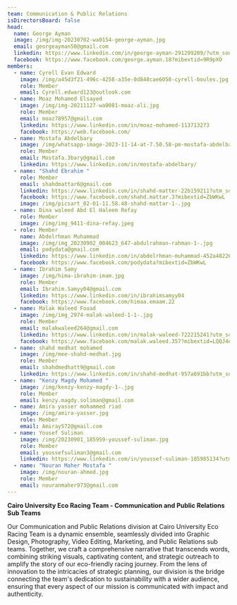 ```yaml
---
team: Communication & Public Relations
isDirectorsBoard: false
head:
  name: George Ayman
  image: /img/img-20230702-wa0154-george-ayman.jpg
  email: georgeayman50@gmail.com
  linkedin: https://www.linkedin.com/in/george-ayman-291299209/?utm_source=share&utm_campaign=share_via&utm_content=profile&utm_medium=android_app
  facebook: https://www.facebook.com/george.ayman.18?mibextid=9R9pXO
members:
  - name: Cyrell Evan Edward
    image: /img/a45d3f21-496c-4258-a35e-0d848cae6058-cyrell-boules.jpg
    role: Member
    email: Cyrell.edward123@outlook.com
  - name: Moaz Mohamed Elsayed
    image: /img/img-20211127-wa0081-moaz-ali.jpg
    role: Member
    email: moaz78957@gmail.com
    linkedin: https://www.linkedin.com/in/moaz-mohamed-113713273
    facebook: https://web.facebook.com/
  - name: Mostafa Abdelbary
    image: /img/whatsapp-image-2023-11-14-at-7.50.58-pm-mostafa-abdelbary.jpg
    role: Member
    email: Mostafa.3bary@gmail.com
    linkedin: https://www.linkedin.com/in/mostafa-abdelbary/
  - name: "Shahd Ebrahim "
    role: Member
    email: shahdmattar6@gmail.com
    linkedin: https://www.linkedin.com/in/shahd-matter-22b159211?utm_source=share&utm_campaign=share_via&utm_content=profile&utm_medium=android_app
    facebook: https://www.facebook.com/shahd.mattar.3?mibextid=ZbWKwL
    image: /img/picsart_02-01-11.58.48-shahd-mattar-1-.jpg
  - name: Dina waleed Abd El Haleem Refay
    role: Member
    image: /img/img_9411-dina-refay.jpeg
  - role: Member
    name: Abdelrhman Muhammad
    image: /img/img_20230902_004623_647-abdulrahman-rahman-1-.jpg
    email: podydata@gmail.com
    linkedin: https://www.linkedin.com/in/abdelrhman-muhammad-452a48226
    facebook: https://www.facebook.com/podydata?mibextid=ZbWKwL
  - name: Ibrahim Samy
    image: /img/hima-ibrahim-imam.jpg
    role: Member
    email: Ibrahim.Samyy04@gmail.com
    linkedin: https://www.linkedin.com/in/ibrahimsamyy04
    facebook: https://www.facebook.com/himaa.emaam.22
  - name: Malak Waleed Fouad
    image: /img/img_2974-malak-waleed-1-1-.jpg
    role: Member
    email: malakwaleed264@gmail.com
    linkedin: https://www.linkedin.com/in/malak-waleed-722215241?utm_source=share&utm_campaign=share_via&utm_content=profile&utm_medium=ios_app
    facebook: https://www.facebook.com/malak.waleed.357?mibextid=LQQJ4d
  - name: shahd medhat mohamed
    image: /img/mee-shahd-medhat.jpg
    role: Member
    email: shahdmedhatt9@gmail.com
    linkedin: https://www.linkedin.com/in/shahd-medhat-957a691bb?utm_source=share&utm_campaign=share_via&utm_content=profile&utm_medium=ios_app
  - name: "Kenzy Magdy Mohamed "
    image: /img/kenzy-kenzy-magdy-1-.jpg
    role: Member
    email: kenzy.magdy.soliman@gmail.com
  - name: Amira yasser mohammed riad
    image: /img/amira-yasser.jpg
    role: Member
    email: Amiray572@gmail.com
  - name: Yousef Suliman
    image: /img/20230901_185959-youssef-suliman.jpg
    role: Member
    email: youssefsuliman3@gmail.com
    linkedin: https://www.linkedin.com/in/youssef-suliman-105985134?utm_source=share&utm_campaign=share_via&utm_content=profile&utm_medium=android_app
  - name: "Nouran Maher Mostafa "
    image: /img/nouran-ahmed.jpg
    role: Member
    email: nouranmaher973@gmail.com
---
```

**Cairo University Eco Racing Team - Communication and Public Relations Sub Teams**

Our Communication and Public Relations division at Cairo University Eco Racing Team is a dynamic ensemble, seamlessly divided into Graphic Design, Photography, Video Editing, Marketing, and Public Relations sub teams. Together, we craft a comprehensive narrative that transcends words, combining striking visuals, captivating content, and strategic outreach to amplify the story of our eco-friendly racing journey. From the lens of innovation to the intricacies of strategic planning, our division is the bridge connecting the team's dedication to sustainability with a wider audience, ensuring that every aspect of our mission is communicated with impact and authenticity.